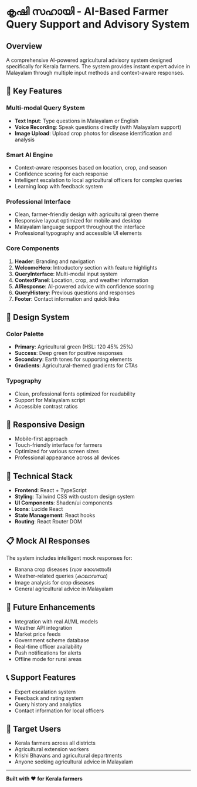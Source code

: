 # കൃഷി സഹായി - AI-Based Farmer Query Support and Advisory System

## Overview
A comprehensive AI-powered agricultural advisory system designed specifically for Kerala farmers. The system provides instant expert advice in Malayalam through multiple input methods and context-aware responses.

## 🌟 Key Features

### Multi-modal Query System
- **Text Input**: Type questions in Malayalam or English
- **Voice Recording**: Speak questions directly (with Malayalam support)
- **Image Upload**: Upload crop photos for disease identification and analysis

### Smart AI Engine
- Context-aware responses based on location, crop, and season
- Confidence scoring for each response
- Intelligent escalation to local agricultural officers for complex queries
- Learning loop with feedback system

### Professional Interface
- Clean, farmer-friendly design with agricultural green theme
- Responsive layout optimized for mobile and desktop
- Malayalam language support throughout the interface
- Professional typography and accessible UI elements

### Core Components
1. **Header**: Branding and navigation
2. **WelcomeHero**: Introductory section with feature highlights
3. **QueryInterface**: Multi-modal input system
4. **ContextPanel**: Location, crop, and weather information
5. **AIResponse**: AI-powered advice with confidence scoring
6. **QueryHistory**: Previous questions and responses
7. **Footer**: Contact information and quick links

## 🎨 Design System

### Color Palette
- **Primary**: Agricultural green (HSL: 120 45% 25%)
- **Success**: Deep green for positive responses
- **Secondary**: Earth tones for supporting elements
- **Gradients**: Agricultural-themed gradients for CTAs

### Typography
- Clean, professional fonts optimized for readability
- Support for Malayalam script
- Accessible contrast ratios

## 📱 Responsive Design
- Mobile-first approach
- Touch-friendly interface for farmers
- Optimized for various screen sizes
- Professional appearance across all devices

## 🔧 Technical Stack
- **Frontend**: React + TypeScript
- **Styling**: Tailwind CSS with custom design system
- **UI Components**: Shadcn/ui components
- **Icons**: Lucide React
- **State Management**: React hooks
- **Routing**: React Router DOM

## 📋 Mock AI Responses
The system includes intelligent mock responses for:
- Banana crop diseases (വാഴ രോഗങ്ങൾ)
- Weather-related queries (കാലാവസ്ഥ)
- Image analysis for crop diseases
- General agricultural advice in Malayalam

## 🚀 Future Enhancements
- Integration with real AI/ML models
- Weather API integration
- Market price feeds
- Government scheme database
- Real-time officer availability
- Push notifications for alerts
- Offline mode for rural areas

## 📞 Support Features
- Expert escalation system
- Feedback and rating system
- Query history and analytics
- Contact information for local officers

## 🎯 Target Users
- Kerala farmers across all districts
- Agricultural extension workers
- Krishi Bhavans and agricultural departments
- Anyone seeking agricultural advice in Malayalam

---

**Built with ❤️ for Kerala farmers**